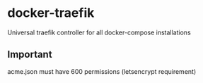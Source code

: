 # docker-traefik

Universal traefik controller for all docker-compose installations

## Important

acme.json must have 600 permissions (letsencrypt requirement)



